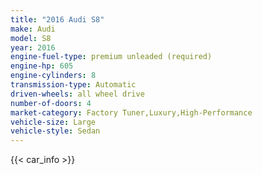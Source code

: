 ```yaml
---
title: "2016 Audi S8"
make: Audi
model: S8
year: 2016
engine-fuel-type: premium unleaded (required)
engine-hp: 605
engine-cylinders: 8
transmission-type: Automatic
driven-wheels: all wheel drive
number-of-doors: 4
market-category: Factory Tuner,Luxury,High-Performance
vehicle-size: Large
vehicle-style: Sedan
---
```


{{< car_info >}}
